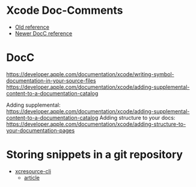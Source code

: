 
# Xcode Doc-Comments
* [Old reference](https://developer.apple.com/library/archive/documentation/Xcode/Reference/xcode_markup_formatting_ref/index.html#//apple_ref/doc/uid/TP40016497-CH2-SW1)
* [Newer DocC reference](https://developer.apple.com/documentation/xcode/writing-symbol-documentation-in-your-source-files)


# DocC
https://developer.apple.com/documentation/xcode/writing-symbol-documentation-in-your-source-files
https://developer.apple.com/documentation/xcode/adding-supplemental-content-to-a-documentation-catalog


Adding supplemental: https://developer.apple.com/documentation/xcode/adding-supplemental-content-to-a-documentation-catalog
Adding structure to your docs: https://developer.apple.com/documentation/xcode/adding-structure-to-your-documentation-pages


# Storing snippets in a git repository
* [xcresource-cli](https://github.com/faberNovel/xcresource-cli)
  * [article](https://fabernovel.github.io/2021-07-22/enhance-xcode-snippets-using-git)
